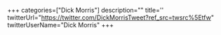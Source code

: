 +++
categories=["Dick Morris"]
description=""
title=''
twitterUrl="https://twitter.com/DickMorrisTweet?ref_src=twsrc%5Etfw"
twitterUserName="Dick Morris"
+++
